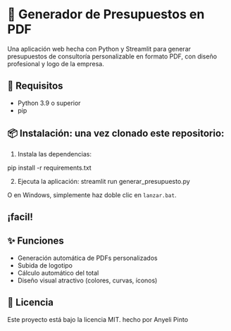 # 🧾 Generador de Presupuestos en PDF

Una aplicación web hecha con Python y Streamlit para generar presupuestos de consultoría personalizable en formato PDF, con diseño profesional y logo de la empresa.

## 🚀 Requisitos

- Python 3.9 o superior
- pip

## 📦 Instalación: una vez clonado este repositorio:

1. Instala las dependencias:

pip install -r requirements.txt


2. Ejecuta la aplicación:
streamlit run generar_presupuesto.py

O en Windows, simplemente haz doble clic en `lanzar.bat`.

## ¡facil!

## ✨ Funciones

- Generación automática de PDFs personalizados
- Subida de logotipo
- Cálculo automático del total
- Diseño visual atractivo (colores, curvas, íconos)

## 📄 Licencia

Este proyecto está bajo la licencia MIT.
hecho por Anyeli Pinto
